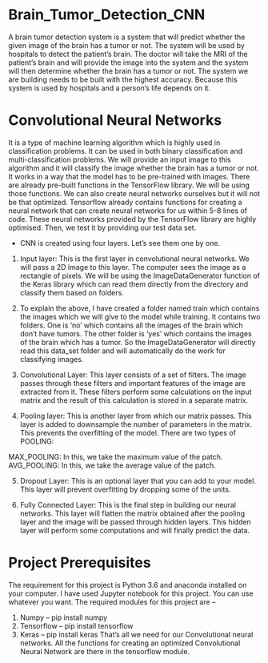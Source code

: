 # Brain_Tumor_Detection_CNN

A brain tumor detection system is a system that will predict whether the given image of the brain has a tumor or not. The system will be used by hospitals to detect the patient’s brain. The doctor will take the MRI of the patient’s brain and will provide the image into the system and the system will then determine whether the brain has a tumor or not.
The system we are building needs to be built with the highest accuracy. Because this system is used by hospitals and a person’s life depends on it.

# Convolutional Neural Networks
  It is a type of machine learning algorithm which is highly used in classification problems. It can be used in both binary classification and multi-classification problems. We will provide an input image to this algorithm and it will classify the image whether the brain has a tumor or not.
  It works in a way that the model has to be pre-trained with images. There are already pre-built functions in the TensorFlow library. We will be using those functions. We can also create neural networks ourselves but it will not be that optimized. Tensorflow already contains functions for creating a neural network that can create neural networks for us within 5-8 lines of code. These neural networks provided by the TensorFlow library are highly optimised. Then, we test it by providing our test data set.

* CNN is created using four layers. Let’s see them one by one.

1. Input layer: This is the first layer in convolutional neural networks. We will pass a 2D image to this layer. The computer sees the image as a rectangle of pixels. We will be using the ImageDataGenerator function of the Keras library which can read them directly from the directory and classify them based on folders.

2. To explain the above, I have created a folder named train which contains the images which we will give to the model while training. It contains two folders. One is ‘no’ which contains all the images of the brain which don’t have tumors. The other folder is ‘yes’ which contains the images of the brain which has a tumor. So the ImageDataGenerator will directly read this data_set folder and will automatically do the work for classifying images.

3. Convolutional Layer: This layer consists of a set of filters. The image passes through these filters and important features of the image are extracted from it. These filters perform some calculations on the input matrix and the result of this calculation is stored in a separate matrix.

4. Pooling layer: This is another layer from which our matrix passes. This layer is added to downsample the number of parameters in the matrix. This prevents the overfitting of the model.
There are two types of POOLING:

MAX_POOLING: In this, we take the maximum value of the patch.
AVG_POOLING: In this, we take the average value of the patch.

5. Dropout Layer: This is an optional layer that you can add to your model. This layer will prevent overfitting by dropping some of the units.

6. Fully Connected Layer: This is the final step in building our neural networks. This layer will flatten the matrix obtained after the pooling layer and the image will be passed through hidden layers. This hidden layer will perform some computations and will finally predict the data.


# Project Prerequisites
The requirement for this project is Python 3.6 and anaconda installed on your computer. I have used Jupyter notebook for this project. You can use whatever you want.
The required modules for this project are –

1. Numpy – pip install numpy
2. Tensorflow – pip install tensorflow
3. Keras – pip install keras
That’s all we need for our Convolutional neural networks. All the functions for creating an optimized Convolutional Neural Network are there in the tensorflow module.
